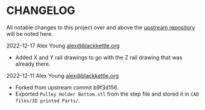 # CHANGELOG

All notable changes to this project over and above the [upstream repository](https://github.com/KRALYN/PositronV3) will be noted here.

2022-12-17 Alex Young <alex@blackkettle.org>

 - Added X and Y rail drawings to go with the Z rail drawing that was already there.

2022-12-11 Alex Young <alex@blackkettle.org>

- Forked from upstream commit b9f3d156.
- Exported `Pulley Holder Bottom.stl` from the step file and stored it in `CAD  files/3D printed Parts/`.
